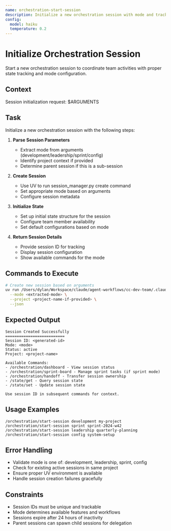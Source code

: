 ```yaml
---
name: orchestration-start-session
description: Initialize a new orchestration session with mode and tracking
config:
  model: haiku
  temperature: 0.2
---
```


# Initialize Orchestration Session

Start a new orchestration session to coordinate team activities with proper state tracking and mode configuration.

## Context

Session initialization request: $ARGUMENTS

## Task

Initialize a new orchestration session with the following steps:

1. **Parse Session Parameters**
   - Extract mode from arguments (development/leadership/sprint/config)
   - Identify project context if provided
   - Determine parent session if this is a sub-session

2. **Create Session**
   - Use UV to run session_manager.py create command
   - Set appropriate mode based on arguments
   - Configure session metadata

3. **Initialize State**
   - Set up initial state structure for the session
   - Configure team member availability
   - Set default configurations based on mode

4. **Return Session Details**
   - Provide session ID for tracking
   - Display session configuration
   - Show available commands for the mode

## Commands to Execute

```bash
# Create new session based on arguments
uv run /Users/dylan/Workspace/claude/agent-workflows/cc-dev-team/.claude/scripts/session_manager.py create \
  --mode <extracted-mode> \
  --project <project-name-if-provided> \
  --json
```

## Expected Output

```
Session Created Successfully
==========================
Session ID: <generated-id>
Mode: <mode>
Status: active
Project: <project-name>

Available Commands:
- /orchestration/dashboard - View session status
- /orchestration/sprint-board - Manage sprint tasks (if sprint mode)
- /orchestration/handoff - Transfer session ownership
- /state/get - Query session state
- /state/set - Update session state

Use session ID in subsequent commands for context.
```

## Usage Examples

```
/orchestration/start-session development my-project
/orchestration/start-session sprint sprint-2024-w42
/orchestration/start-session leadership quarterly-planning
/orchestration/start-session config system-setup
```

## Error Handling

- Validate mode is one of: development, leadership, sprint, config
- Check for existing active sessions in same project
- Ensure proper UV environment is available
- Handle session creation failures gracefully

## Constraints

- Session IDs must be unique and trackable
- Mode determines available features and workflows
- Sessions expire after 24 hours of inactivity
- Parent sessions can spawn child sessions for delegation